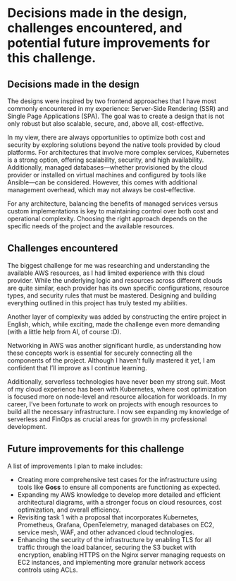 # Decisions made in the design, challenges encountered, and potential future improvements for this challenge.

## Decisions made in the design
The designs were inspired by two frontend approaches that I have most commonly encountered in my experience: Server-Side Rendering (SSR) and Single Page Applications (SPA). The goal was to create a design that is not only robust but also scalable, secure, and, above all, cost-effective.

In my view, there are always opportunities to optimize both cost and security by exploring solutions beyond the native tools provided by cloud platforms. For architectures that involve more complex services, Kubernetes is a strong option, offering scalability, security, and high availability. Additionally, managed databases—whether provisioned by the cloud provider or installed on virtual machines and configured by tools like Ansible—can be considered. However, this comes with additional management overhead, which may not always be cost-effective.

For any architecture, balancing the benefits of managed services versus custom implementations is key to maintaining control over both cost and operational complexity. Choosing the right approach depends on the specific needs of the project and the available resources.

## Challenges encountered

The biggest challenge for me was researching and understanding the available AWS resources, as I had limited experience with this cloud provider. While the underlying logic and resources across different clouds are quite similar, each provider has its own specific configurations, resource types, and security rules that must be mastered. Designing and building everything outlined in this project has truly tested my abilities.

Another layer of complexity was added by constructing the entire project in English, which, while exciting, made the challenge even more demanding (with a little help from AI, of course :D).

Networking in AWS was another significant hurdle, as understanding how these concepts work is essential for securely connecting all the components of the project. Although I haven’t fully mastered it yet, I am confident that I’ll improve as I continue learning.

Additionally, serverless technologies have never been my strong suit. Most of my cloud experience has been with Kubernetes, where cost optimization is focused more on node-level and resource allocation for workloads. In my career, I’ve been fortunate to work on projects with enough resources to build all the necessary infrastructure. I now see expanding my knowledge of serverless and FinOps as crucial areas for growth in my professional development.

## Future improvements for this challenge

A list of improvements I plan to make includes:

- Creating more comprehensive test cases for the infrastructure using tools like **Goss** to ensure all components are functioning as expected.
- Expanding my AWS knowledge to develop more detailed and efficient architectural diagrams, with a stronger focus on cloud resources, cost optimization, and overall efficiency.
- Revisiting task 1 with a proposal that incorporates Kubernetes, Prometheus, Grafana, OpenTelemetry, managed databases on EC2, service mesh, WAF, and other advanced cloud technologies.
- Enhancing the security of the infrastructure by enabling TLS for all traffic through the load balancer, securing the S3 bucket with encryption, enabling HTTPS on the Nginx server managing requests on EC2 instances, and implementing more granular network access controls using ACLs.

